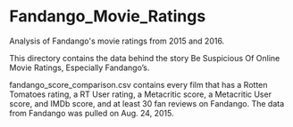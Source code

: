 # Fandango_Movie_Ratings
Analysis of Fandango's movie ratings from 2015 and 2016.

This directory contains the data behind the story Be Suspicious Of Online Movie Ratings, Especially Fandango’s.

fandango_score_comparison.csv contains every film that has a Rotten Tomatoes rating, a RT User rating, a Metacritic score, a Metacritic User score, and IMDb score, and at least 30 fan reviews on Fandango. The data from Fandango was pulled on Aug. 24, 2015.
